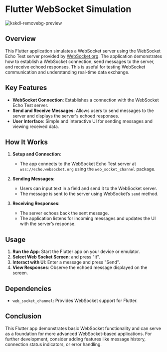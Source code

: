 # Flutter WebSocket Simulation

![kskdl-removebg-preview](https://github.com/user-attachments/assets/c8fd250f-f5e5-4ac1-b7c0-60a23c649c10)



## Overview

This Flutter application simulates a WebSocket server using the WebSocket Echo Test server provided by [WebSocket.org](https://www.websocket.org/). The application demonstrates how to establish a WebSocket connection, send messages to the server, and receive echoed responses. This is useful for testing WebSocket communication and understanding real-time data exchange.

## Key Features

- **WebSocket Connection**: Establishes a connection with the WebSocket Echo Test server.
- **Send and Receive Messages**: Allows users to send messages to the server and displays the server's echoed responses.
- **User Interface**: Simple and interactive UI for sending messages and viewing received data.

## How It Works

1. **Setup and Connection**:
   - The app connects to the WebSocket Echo Test server at `wss://echo.websocket.org` using the `web_socket_channel` package.
   
2. **Sending Messages**:
   - Users can input text in a field and send it to the WebSocket server.
   - The message is sent to the server using WebSocket’s `send` method.

3. **Receiving Responses**:
   - The server echoes back the sent message.
   - The application listens for incoming messages and updates the UI with the server’s response.


## Usage

1. **Run the App**: Start the Flutter app on your device or emulator.
2. **Select Web Socket Screen**:  and press "it".
3. **Interact with UI**: Enter a message and press "Send".
4. **View Responses**: Observe the echoed message displayed on the screen.

## Dependencies

- `web_socket_channel`: Provides WebSocket support for Flutter.


## Conclusion

This Flutter app demonstrates basic WebSocket functionality and can serve as a foundation for more advanced WebSocket-based applications. For further development, consider adding features like message history, connection status indicators, or error handling.



